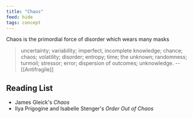 ```yaml
---
title: "Chaos"
feed: hide
tags: concept
---
```


Chaos is the primordial force of disorder which wears many masks

> uncertainty; variability; imperfect, incomplete knowledge; chance; chaos; volatility; disorder; entropy; time; the unknown; randomness; turmoil; stressor; error; dispersion of outcomes; unknowledge. -- [[Antifragile]]

## Reading List

* James Gleick's _Chaos_ 
* Ilya Prigogine and Isabelle Stenger's _Order Out of Chaos_